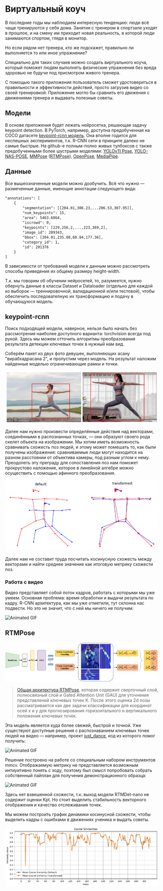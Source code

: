# **Виртуальный коуч**

В последние годы мы наблюдаем интересную тенденцию: люди всё чаще тренируются у себя дома. Занятия с тренером в спортзале уходят в прошлое, и на смену им приходит новая реальность, в которой люди занимаются спортом, глядя в монитор.

Но если рядом нет тренера, кто же подскажет, правильно ли выполняется то или иное упражнение?

Специально для таких случаев можно создать виртуального коуча, который поможет людям выполнять физические упражнения без вреда здоровью не будучи под присмотром живого тренера.

С помощью такого приложения пользователь сможет удостовериться в правильности и эффективности действий, просто загрузив видео со своей тренировкой. Приложение могло бы сравнить его движения с движениями тренера и выдавать полезные советы.

## Модели

В основе приложения будет лежать нейросетка, решающая задачу keypoint detection. В PyTorch, например, доступна предобученная на COCO датасете [keypoint-rcnn модель](https://pytorch.org/vision/stable/models/generated/torchvision.models.detection.keypointrcnn_resnet50_fpn.html#torchvision.models.detection.keypointrcnn_resnet50_fpn). Она вполне годится для неспешных экспериментов, т.к. R-CNN сети в принципе далеко не самые быстрые. На github-е полным-полно живых тулбоксов с также предобученными более шустрыми моделями: [YOLOv11 Pose](https://github.com/ultralytics/ultralytics), [YOLO-NAS-POSE](https://github.com/Deci-AI/super-gradients/blob/master/YOLONAS-POSE.md), [MMPose](https://github.com/open-mmlab/mmpose) ([RTMPose](https://github.com/open-mmlab/mmpose/tree/main/projects/rtmpose)), [OpenPose](https://github.com/CMU-Perceptual-Computing-Lab/openpose), [MediaPipe](https://github.com/google-ai-edge/mediapipe).

## Данные

Все вышеозначенные модели можно дообучить. Всё что нужно — размеченные данные, имеющие аннотации следующего вида:

    "annotations": [
        {
            "segmentation": [[204.01,306.23,...206.53,307.95]],
            "num_keypoints": 15,
            "area": 5463.6864,
            "iscrowd": 0,
            "keypoints": [229,256,2,...,223,369,2],
            "image_id": 289343,
            "bbox": [204.01,235.08,60.84,177.36],
            "category_id": 1,
            "id": 201376
        }
    ]

В зависимости от требований модели к данным можно рассмотреть способы приведения их общему размеру height-width.

Т.к. мы говорим об обучении нейросетей, то, разумеется, нужно обернуть данные в классы Dataset и Dataloader (отдельно для каждой из выборок — треннировочной, валидационной и/или тестовой), чтобы обеспечить последователную их трансформацию и подачу в обучающуюся модель.

## keypoint-rcnn

Поиск подходящей модели, наверное, нельзя было начать без рассмотрения наиболее доступного варианта: torchvision всегда под рукой. Здесь мы можем отточить алгоритмы преобразования результата детекции ключевых точек в нужный нам вид.

Соберём пакет из двух фото девушек, выполняющих асану "вирабхадрасана 2", и пропустим через модель. На результат наложим найденные моделью ограничивающие рамки и точки.

![alt text](mediafiles/output.png)

Далее нам нужно произвести определённые действия над векторами, соединёнными в распознанных точках, — они образуют своего рода скелет объекта на изображении. Мы хотим иметь возможность сравнивать схожесть поз людей, и этому может помешать то, как были получены изображения: сравниваемые люди могут находится на разном расстоянии от объектива камеры, под разным углом к нему. Преодолеть эту преграду для сопоставления поз нам поможет прокрустово наложение, которое в линейной алгебре можно осуществить с помощью афинного преобразования.

![alt text](mediafiles/output_vectors.png)

Далее нам не составит труда посчитать косинусную схожесть между векторами и найти среднее значение как итоговую метрику схожести поз.

### Работа с видео

Видео представляет собой поток кадров, работать с которыми мы уже умеем. Основная проблема: время обработки и выдачи результата по кадру. R-CNN архитектура, как мы уже отметили, тут склонна нас подвести. Но это не значит, что с ней мы ничего не получим:

![Animated GIF](mediafiles/dancing_keypointrcnn.gif)

## RTMPose

![alt text](mediafiles/image.png)

> [Общая архитектура RTMPose](https://arxiv.org/pdf/2303.07399), которая содержит сверточный слой, полносвязный слой и Gated Attention Unit (GAU) для уточнения представлений ключевых точек K. После этого оценка 2d позы рассматривается как две задачи классификации для координат осей x и y для прогнозирования горизонтального и вертикального положения ключевых точек.

Эта модель является куда более свежей, быстрой и точной. Уже существуют доступные решения с распознаванием ключевых точек людей на видео — например, проект [just_dance](https://github.com/open-mmlab/mmpose/tree/main/projects/just_dance), код из которого помог получить:

![Animated GIF](mediafiles/dancing_rtmo0.gif)

Решение построено на работе со специальным набором инструментов mmcv. Отображаемую метрику не представляется возможным интиуитивно понять с ходу, поэтому был смысл попробовать собрать собственный пайплан для получения демонстрационного образца:

![Animated GIF](mediafiles/dancing_rtmo.gif)

Здесь нет взвешенной схожести, т.к. выход модели RTMDet-nano не содержит оценки Kpt. Но стоит выделить стабильность векторного отображения и качество отслеживания точек.

Мы можем построить график динамики косинусной схожести, чтобы выделить кадры с ошибками в движениях ученика и выдать советы.

![alt text](mediafiles/cossims_dynamics.png)
